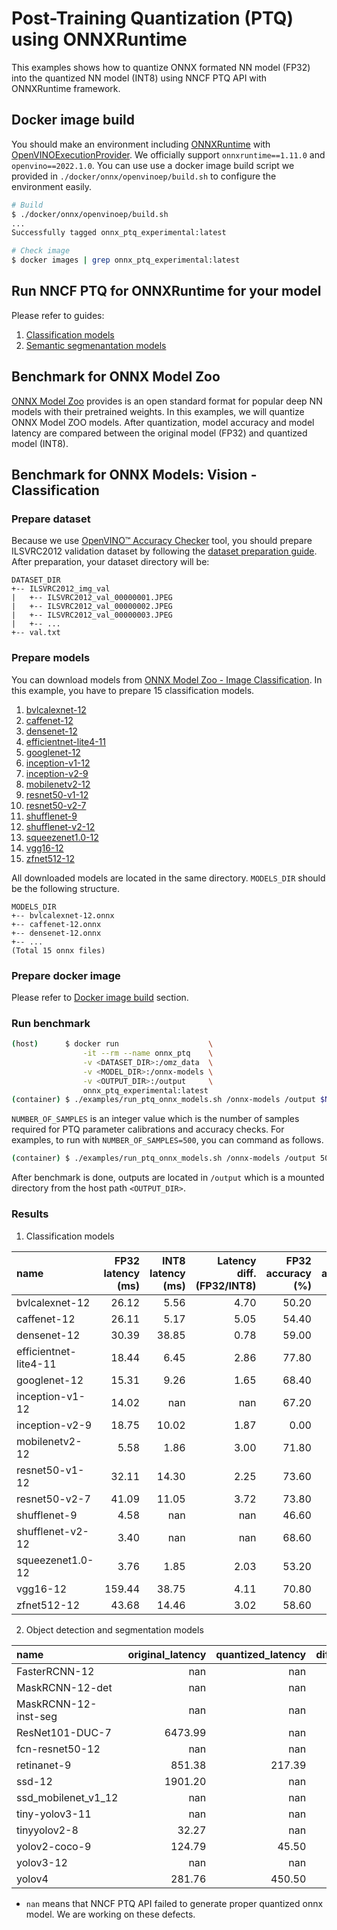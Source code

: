 # Post-Training Quantization (PTQ) using ONNXRuntime

This examples shows how to quantize ONNX formated NN model (FP32) into the quantized NN model (INT8) using NNCF PTQ API with ONNXRuntime framework.

## Docker image build

You should make an environment including [ONNXRuntime](https://onnxruntime.ai/docs) with [OpenVINOExecutionProvider](https://onnxruntime.ai/docs/execution-providers/OpenVINO-ExecutionProvider.html). We officially support `onnxruntime==1.11.0` and `openvino==2022.1.0`. You can use use a docker image build script we provided in `./docker/onnx/openvinoep/build.sh` to configure the environment easily.

```bash
# Build
$ ./docker/onnx/openvinoep/build.sh
...
Successfully tagged onnx_ptq_experimental:latest

# Check image
$ docker images | grep onnx_ptq_experimental:latest
```

## Run NNCF PTQ for ONNXRuntime for your model

Please refer to guides:

1. [Classification models](classification/README.md)
2. [Semantic segmenantation models](semantic_segmentation/README.md)

## Benchmark for ONNX Model Zoo

[ONNX Model Zoo](https://github.com/onnx/models) provides is an open standard format for popular deep NN models with their pretrained weights. In this examples, we will quantize ONNX Model ZOO models. After quantization, model accuracy and model latency are compared between the original model (FP32) and quantized model (INT8).

## Benchmark for ONNX Models: Vision - Classification

### Prepare dataset

Because we use [OpenVINO™ Accuracy Checker](https://github.com/openvinotoolkit/open_model_zoo/tree/master/tools/accuracy_checker) tool, you should prepare ILSVRC2012 validation dataset by following the [dataset preparation guide](https://github.com/openvinotoolkit/open_model_zoo/blob/2022.1.0/data/datasets.md#imagenet). After preparation, your dataset directory will be:

```
DATASET_DIR
+-- ILSVRC2012_img_val
|   +-- ILSVRC2012_val_00000001.JPEG
|   +-- ILSVRC2012_val_00000002.JPEG
|   +-- ILSVRC2012_val_00000003.JPEG
|   +-- ...
+-- val.txt
```

### Prepare models

You can download models from [ONNX Model Zoo - Image Classification](https://github.com/onnx/models#image_classification).
In this example, you have to prepare 15 classification models.

1. [bvlcalexnet-12](https://github.com/onnx/models/blob/main/vision/classification/alexnet/model/bvlcalexnet-12.onnx)
2. [caffenet-12](https://github.com/onnx/models/blob/main/vision/classification/caffenet/model/caffenet-12.onnx)
3. [densenet-12](https://github.com/onnx/models/blob/main/vision/classification/densenet-121/model/densenet-12.onnx)
4. [efficientnet-lite4-11](https://github.com/onnx/models/blob/main/vision/classification/efficientnet-lite4/model/efficientnet-lite4-11.onnx)
5. [googlenet-12](https://github.com/onnx/models/blob/main/vision/classification/inception_and_googlenet/googlenet/model/googlenet-12.onnx)
6. [inception-v1-12](https://github.com/onnx/models/blob/main/vision/classification/inception_and_googlenet/inception_v1/model/inception-v1-12.onnx)
7. [inception-v2-9](https://github.com/onnx/models/blob/main/vision/classification/inception_and_googlenet/inception_v2/model/inception-v2-9.onnx)
8. [mobilenetv2-12](https://github.com/onnx/models/blob/main/vision/classification/mobilenet/model/mobilenetv2-12.onnx)
9. [resnet50-v1-12](https://github.com/onnx/models/blob/main/vision/classification/resnet/model/resnet50-v1-12.onnx)
10. [resnet50-v2-7](https://github.com/onnx/models/blob/main/vision/classification/resnet/model/resnet50-v2-7.onnx)
11. [shufflenet-9](https://github.com/onnx/models/blob/main/vision/classification/shufflenet/model/shufflenet-9.onnx)
12. [shufflenet-v2-12](https://github.com/onnx/models/blob/main/vision/classification/shufflenet/model/shufflenet-v2-12.onnx)
13. [squeezenet1.0-12](https://github.com/onnx/models/blob/main/vision/classification/squeezenet/model/squeezenet1.0-12.onnx)
14. [vgg16-12](https://github.com/onnx/models/blob/main/vision/classification/vgg/model/vgg16-12.onnx)
15. [zfnet512-12](https://github.com/onnx/models/blob/main/vision/classification/zfnet-512/model/zfnet512-12.onnx)

All downloaded models are located in the same directory. `MODELS_DIR` should be the following structure.
```
MODELS_DIR
+-- bvlcalexnet-12.onnx
+-- caffenet-12.onnx
+-- densenet-12.onnx
+-- ... 
(Total 15 onnx files)
```

### Prepare docker image

Please refer to [Docker image build](#docker-image-build) section.

### Run benchmark

```bash
(host)      $ docker run                    \
                -it --rm --name onnx_ptq    \
                -v <DATASET_DIR>:/omz_data  \
                -v <MODEL_DIR>:/onnx-models \
                -v <OUTPUT_DIR>:/output     \
                onnx_ptq_experimental:latest
(container) $ ./examples/run_ptq_onnx_models.sh /onnx-models /output $NUMBER_OF_SAMPLES
```

`NUMBER_OF_SAMPLES` is an integer value which is the number of samples required for PTQ parameter calibrations and accuracy checks. For examples, to run with `NUMBER_OF_SAMPLES=500`, you can command as follows.

```bash
(container) $ ./examples/run_ptq_onnx_models.sh /onnx-models /output 500
```

After benchmark is done, outputs are located in `/output` which is a mounted directory from the host path `<OUTPUT_DIR>`.

### Results

1. Classification models

| name                  |   FP32 latency (ms) |   INT8 latency (ms) |   Latency diff. (FP32/INT8) |   FP32 accuracy (%) |   INT8 accuracy (%) |  Accuracy diff. (%) |
|:----------------------|-------------------:|--------------------:|---------------:|--------------------:|---------------------:|----------------:|
| bvlcalexnet-12        |              26.12 |                5.56 |           4.70 |               50.20 |                49.80 |            0.40 |
| caffenet-12           |              26.11 |                5.17 |           5.05 |               54.40 |                54.40 |            0.00 |
| densenet-12           |              30.39 |               38.85 |           0.78 |               59.00 |               nan    |          nan    |
| efficientnet-lite4-11 |              18.44 |                6.45 |           2.86 |               77.80 |                77.60 |            0.20 |
| googlenet-12          |              15.31 |                9.26 |           1.65 |               68.40 |                67.60 |            0.80 |
| inception-v1-12       |              14.02 |              nan    |         nan    |               67.20 |               nan    |          nan    |
| inception-v2-9        |              18.75 |               10.02 |           1.87 |                0.00 |               nan    |          nan    |
| mobilenetv2-12        |               5.58 |                1.86 |           3.00 |               71.80 |                71.20 |            0.60 |
| resnet50-v1-12        |              32.11 |               14.30 |           2.25 |               73.60 |                72.80 |            0.80 |
| resnet50-v2-7         |              41.09 |               11.05 |           3.72 |               73.80 |                74.00 |           -0.20 |
| shufflenet-9          |               4.58 |              nan    |         nan    |               46.60 |                 0.00 |           46.60 |
| shufflenet-v2-12      |               3.40 |              nan    |         nan    |               68.60 |               nan    |          nan    |
| squeezenet1.0-12      |               3.76 |                1.85 |           2.03 |               53.20 |                53.60 |           -0.40 |
| vgg16-12              |             159.44 |               38.75 |           4.11 |               70.80 |                70.60 |            0.20 |
| zfnet512-12           |              43.68 |               14.46 |           3.02 |               58.60 |                59.00 |           -0.40 |

2. Object detection and segmentation models

| name                 |   original_latency |   quantized_latency |   diff_latency |   original_accuracy |   quantized_accuracy |   diff_accuracy |
|:---------------------|-------------------:|--------------------:|---------------:|--------------------:|---------------------:|----------------:|
| FasterRCNN-12        |             nan    |              nan    |         nan    |               37.71 |               nan    |          nan    |
| MaskRCNN-12-det      |             nan    |              nan    |         nan    |               36.91 |               nan    |          nan    |
| MaskRCNN-12-inst-seg |             nan    |              nan    |         nan    |               34.27 |               nan    |          nan    |
| ResNet101-DUC-7      |            6473.99 |              nan    |         nan    |               71.21 |               nan    |          nan    |
| fcn-resnet50-12      |             nan    |              nan    |         nan    |              nan    |               nan    |          nan    |
| retinanet-9          |             851.38 |              217.39 |           3.92 |               18.45 |               nan    |          nan    |
| ssd-12               |            1901.20 |              nan    |         nan    |               22.91 |               nan    |          nan    |
| ssd_mobilenet_v1_12  |             nan    |              nan    |         nan    |              nan    |               nan    |          nan    |
| tiny-yolov3-11       |             nan    |              nan    |         nan    |              nan    |               nan    |          nan    |
| tinyyolov2-8         |              32.27 |              nan    |         nan    |              nan    |               nan    |          nan    |
| yolov2-coco-9        |             124.79 |               45.50 |           2.74 |               21.70 |                22.17 |           -0.47 |
| yolov3-12            |             nan    |              nan    |         nan    |               31.08 |               nan    |          nan    |
| yolov4               |             281.76 |              450.50 |           0.63 |               14.28 |               nan    |          nan    |

* `nan` means that NNCF PTQ API failed to generate proper quantized onnx model. We are working on these defects.
